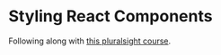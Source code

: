 # Styling React Components

Following along with [this pluralsight course](https://www.pluralsight.com/courses/react-styling-components).